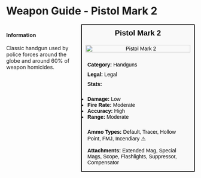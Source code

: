 # Weapon Guide - Pistol Mark 2

<div style="display: flex; align-items: flex-start; gap: 10px;">

  <div style="flex: 1; margin-right: 10px;">
  
  #### Information
  Classic handgun used by police forces around the globe and around 60% of weapon homicides.

  </div>

  <div style="width: 300px; border: 2px solid black; font-family: Arial, sans-serif; background-color: #f9f9f9; color: black;">
    <div style="background-color: #f9f9f9; padding: 10px; font-size: 20px; font-weight: bold; text-align: center;">Pistol Mark 2</div>
    <div style="text-align: center; padding: 10px;">
      <img src="image_url_here" alt="Pistol Mark 2" style="width: 100%; height: auto;">
    </div>
    <div style="padding: 10px;">
      <div style="padding: 5px;"><strong>Category:</strong> Handguns</div>
      <div style="padding: 5px;"><strong>Legal:</strong> Legal</div>
      <div style="padding: 5px;"><strong>Stats:</strong></div>
      <ul style="padding: 5px;">
        <li><strong>Damage:</strong> Low</li>
        <li><strong>Fire Rate:</strong> Moderate</li>
        <li><strong>Accuracy:</strong> High</li>
        <li><strong>Range:</strong> Moderate</li>
      </ul>
      <div style="padding: 5px;"><strong>Ammo Types:</strong> Default, Tracer, Hollow Point, FMJ, Incendiary ⚠️</div>
      <div style="padding: 5px;"><strong>Attachments:</strong> Extended Mag, Special Mags, Scope, Flashlights, Suppressor, Compensator</div>
    </div>
  </div>

</div>
